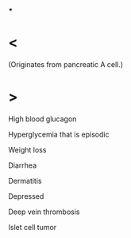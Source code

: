 # .

# <

(Originates from pancreatic A cell.)

# >

High blood glucagon

Hyperglycemia that is episodic

Weight loss

Diarrhea

Dermatitis

Depressed

Deep vein thrombosis

Islet cell tumor
